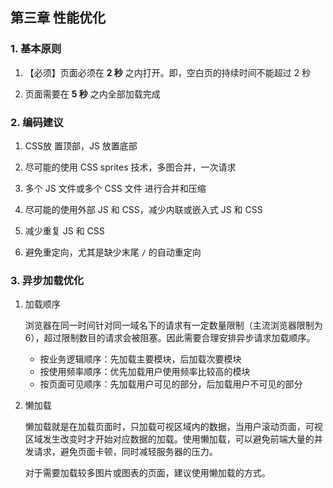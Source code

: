 ## 第三章 性能优化

### 1. 基本原则

1. 【必须】页面必须在 **2 秒** 之内打开。即，空白页的持续时间不能超过 2 秒

2. 页面需要在 **5 秒** 之内全部加载完成

### 2. 编码建议

1. CSS放 置顶部，JS 放置底部

2. 尽可能的使用 CSS sprites 技术，多图合并，一次请求

3. 多个 JS 文件或多个 CSS 文件 进行合并和压缩

4. 尽可能的使用外部 JS 和 CSS，减少内联或嵌入式 JS 和 CSS

5. 减少重复 JS 和 CSS

6. 避免重定向，尤其是缺少末尾 `/` 的自动重定向

### 3. 异步加载优化

1. 加载顺序

    浏览器在同一时间针对同一域名下的请求有一定数量限制（主流浏览器限制为 6），超过限制数目的请求会被阻塞。因此需要合理安排异步请求加载顺序。

    - 按业务逻辑顺序：先加载主要模块，后加载次要模块
    - 按使用频率顺序：优先加载用户使用频率比较高的模块
    - 按页面可见顺序：先加载用户可见的部分，后加载用户不可见的部分

2. 懒加载

    懒加载就是在加载页面时，只加载可视区域内的数据，当用户滚动页面，可视区域发生改变时才开始对应数据的加载。使用懒加载，可以避免前端大量的并发请求，避免页面卡顿，同时减轻服务器的压力。

    对于需要加载较多图片或图表的页面，建议使用懒加载的方式。

